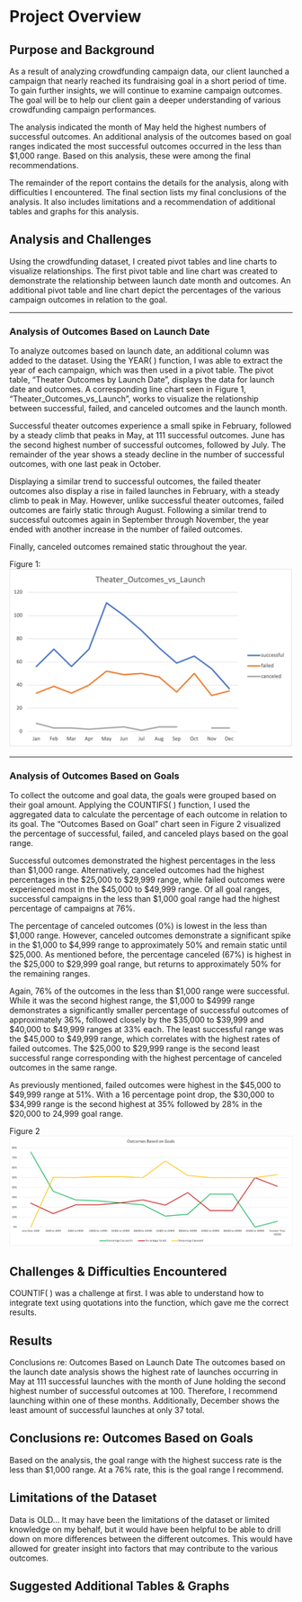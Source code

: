 # Project Overview

## Purpose and Background
As a result of analyzing crowdfunding campaign data, our client launched a campaign that nearly reached its fundraising goal in a short period of time. To gain further insights, we will continue to examine campaign outcomes. The goal will be to help our client gain a deeper understanding of various crowdfunding campaign performances. 

The analysis indicated the month of May held the highest numbers of successful outcomes. An additional analysis of the outcomes based on goal ranges indicated the most successful outcomes occurred in the less than $1,000 range. Based on this analysis, these were among the final recommendations. 

The remainder of the report contains the details for the analysis, along with difficulties I encountered. The final section lists my final conclusions of the analysis. It also includes limitations and a recommendation of additional tables and graphs for this analysis. 



## Analysis and Challenges 
Using the crowdfunding dataset, I created pivot tables and line charts to visualize relationships. The first pivot table and line chart was created to demonstrate the relationship between launch date month and outcomes. An additional pivot table and line chart depict the percentages of the various campaign outcomes in relation to the goal. 

---
### Analysis of Outcomes Based on Launch Date
To analyze outcomes based on launch date, an additional column was added to the dataset. Using the YEAR( ) function, I was able to extract the year of each campaign, which was then used in a pivot table. The pivot table, “Theater Outcomes by Launch Date”, displays the data for launch date and outcomes. A corresponding line chart seen in Figure 1, “Theater_Outcomes_vs_Launch”, works to visualize the relationship between successful, failed, and canceled outcomes and the launch month. 

Successful theater outcomes experience a small spike in February, followed by a steady climb that peaks in May, at 111 successful outcomes. June has the second highest number of successful outcomes, followed by July. The remainder of the year shows a steady decline in the number of successful outcomes, with one last peak in October. 

Displaying a similar trend to successful outcomes, the failed theater outcomes also display a rise in failed launches in February, with a steady climb to peak in May. However, unlike successful theater outcomes, failed outcomes are fairly static through August. Following a similar trend to successful outcomes again in September through November, the year ended with another increase in the number of failed outcomes.

Finally, canceled outcomes remained static throughout the year. 

Figure 1:
![](Resources/Theater_Outcomes_vs_Launch.png)




---
### Analysis of Outcomes Based on Goals
To collect the outcome and goal data, the goals were grouped based on their goal amount. Applying the COUNTIFS( ) function, I used the aggregated data to calculate the percentage of each outcome in relation to its goal. The “Outcomes Based on Goal” chart seen in Figure 2 visualized the percentage of successful, failed, and canceled plays based on the goal range. 





Successful outcomes demonstrated the highest percentages in the less than $1,000 range. Alternatively, canceled outcomes had the highest percentages in the $25,000 to $29,999 range, while failed outcomes were experienced most in the $45,000 to $49,999 range. 
Of all goal ranges, successful campaigns in the less than $1,000 goal range had the highest percentage of campaigns at 76%. 

The percentage of canceled outcomes (0%) is lowest in the less than $1,000 range. However, canceled outcomes demonstrate a significant spike in the $1,000 to $4,999 range to approximately 50% and remain static until $25,000. As mentioned before, the percentage canceled (67%) is highest in the $25,000 to $29,999 goal range, but returns to approximately 50% for the remaining ranges. 

Again, 76% of the outcomes in the less than $1,000 range were successful. While it was the second highest range, the $1,000 to $4999 range demonstrates a significantly smaller percentage of successful outcomes of approximately 36%, followed closely by the $35,000 to $39,999 and $40,000 to $49,999 ranges at 33% each. The least successful range was the $45,000 to $49,999 range, which correlates with the highest rates of failed outcomes. The $25,000 to $29,999 range is the second least successful range corresponding with the highest percentage of canceled outcomes in the same range. 

As previously mentioned, failed outcomes were highest in the $45,000 to $49,999 range at 51%. With a 16 percentage point drop, the $30,000 to $34,999 range is the second highest at 35% followed by 28% in the $20,000 to 24,999 goal range. 




Figure 2
![](Resources/Outcomes_vs_Goals.png)




## Challenges & Difficulties Encountered
COUNTIF( ) was a challenge at first. I was able to understand how to integrate text using quotations into the function, which gave me the correct results. 

## Results
Conclusions re: Outcomes Based on Launch Date
The outcomes based on the launch date analysis shows the highest rate of launches occurring in May at 111 successful launches with the month of June holding the second highest number of successful outcomes at 100. Therefore, I recommend launching within one of these months. Additionally, December shows the least amount of successful launches at only 37 total.

## Conclusions re: Outcomes Based on Goals
Based on the analysis, the goal range with the highest success rate is the less than $1,000 range. At a 76% rate, this is the goal range I recommend.

## Limitations of the Dataset
Data is OLD... It may have been the limitations of the dataset or limited knowledge on my behalf, but it would have been helpful to be able to drill down on more differences between the different outcomes. This would have allowed for greater insight into factors that may contribute to the various outcomes. 

## Suggested Additional Tables & Graphs

